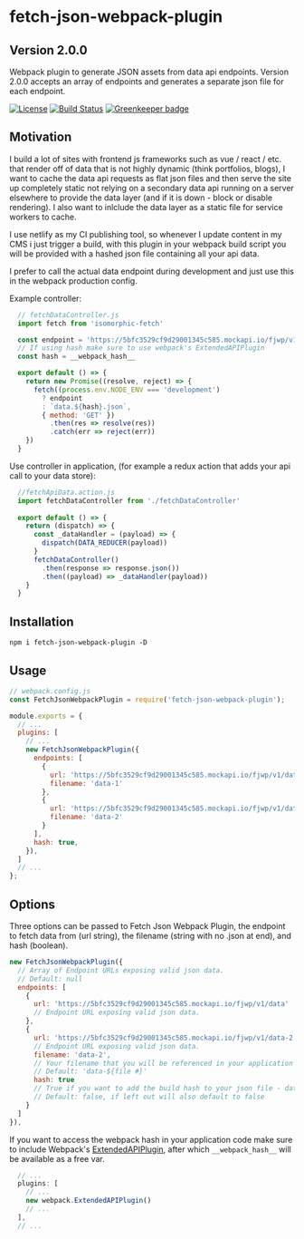 # fetch-json-webpack-plugin
## Version 2.0.0
Webpack plugin to generate JSON assets from data api endpoints. Version 2.0.0 accepts an array of endpoints and generates a separate json file for each endpoint.

[![License](https://img.shields.io/npm/l/express.svg)](https://github.com/dblodorn/fetch-json-webpack-plugin/blob/master/LICENSE)
[![Build Status](https://travis-ci.org/dblodorn/fetch-json-webpack-plugin.svg?branch=master)](https://travis-ci.org/dblodorn/fetch-json-webpack-plugin) [![Greenkeeper badge](https://badges.greenkeeper.io/dblodorn/fetch-json-webpack-plugin.svg)](https://greenkeeper.io/)

## Motivation

I build a lot of sites with frontend js frameworks such as vue / react / etc. that render off of data that is not highly dynamic (think portfolios, blogs), I want to cache the data api requests as flat json files and then serve the site up completely static not relying on a secondary data api running on a server elsewhere to provide the data layer (and if it is down - block or disable rendering). I also want to inlclude the data layer as a static file for service workers to cache.

I use netlify as my CI publishing tool, so whenever I update content in my CMS i just trigger a build, with this plugin in your webpack build script you will be provided with a hashed json file containing all your api data.

I prefer to call the actual data endpoint during development and just use this in the webpack production config.

Example controller:

```js
  // fetchDataController.js
  import fetch from 'isomorphic-fetch'

  const endpoint = 'https://5bfc3529cf9d29001345c585.mockapi.io/fjwp/v1/data'
  // If using hash make sure to use webpack's ExtendedAPIPlugin
  const hash = __webpack_hash__

  export default () => {
    return new Promise((resolve, reject) => {
      fetch((process.env.NODE_ENV === 'development')
        ? endpoint 
        : `data.${hash}.json`,
        { method: 'GET' })
          .then(res => resolve(res))
          .catch(err => reject(err))
    })
  }

```

Use controller in application, (for example a redux action that adds your api call to your data store):

```js
  //fetchApiData.action.js
  import fetchDataController from './fetchDataController'
  
  export default () => {
    return (dispatch) => {
      const _dataHandler = (payload) => {
        dispatch(DATA_REDUCER(payload))
      }
      fetchDataController()
        .then(response => response.json())
        .then((payload) => _dataHandler(payload))
    }
  }
```

## Installation

```shell
npm i fetch-json-webpack-plugin -D
```

## Usage

```js
// webpack.config.js
const FetchJsonWebpackPlugin = require('fetch-json-webpack-plugin');

module.exports = {
  // ...
  plugins: [
    // ...
    new FetchJsonWebpackPlugin({
      endpoints: [
        {
          url: 'https://5bfc3529cf9d29001345c585.mockapi.io/fjwp/v1/data',
          filename: 'data-1'
        },
        {
          url: 'https://5bfc3529cf9d29001345c585.mockapi.io/fjwp/v1/data-2',
          filename: 'data-2'
        }
      ],
      hash: true,
    }),
  ]
  // ...
};
```

## Options

Three options can be passed to Fetch Json Webpack Plugin, the endpoint to fetch data from (url string), the filename (string with no .json at end), and hash (boolean).

```js
new FetchJsonWebpackPlugin({
  // Array of Endpoint URLs exposing valid json data.
  // Default: null
  endpoints: [
    {
      url: 'https://5bfc3529cf9d29001345c585.mockapi.io/fjwp/v1/data'
      // Endpoint URL exposing valid json data.
    },
    {
      url: 'https://5bfc3529cf9d29001345c585.mockapi.io/fjwp/v1/data-2',
      // Endpoint URL exposing valid json data.
      filename: 'data-2',
      // Your filename that you will be referenced in your application
      // Default: 'data-${file #}'
      hash: true
      // True if you want to add the build hash to your json file - data.[hash].json - recommended for cache busting.
      // Default: false, if left out will also default to false
    }
  ]
}),
```

If you want to access the webpack hash in your application code make sure to include Webpack's [ExtendedAPIPlugin](https://github.com/webpack/docs/wiki/list-of-plugins#extendedapiplugin), after which `__webpack_hash__` will be available as a free var.

```js
  // ...
  plugins: [
    // ...
    new webpack.ExtendedAPIPlugin()
    // ...
  ],
  // ...
```
